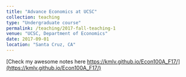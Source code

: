 ```yaml
---
title: "Advance Economics at UCSC"
collection: teaching
type: "Undergraduate course"
permalink: /teaching/2017-fall-teaching-1
venue: "UCSC, Department of Economics"
date: 2017-09-01
location: "Santa Cruz, CA"
---
```


[Check my awesome notes here https://kmlv.github.io/Econ100A_F17/](https://kmlv.github.io/Econ100A_F17/)

<!-- Heading 1 -->
<!-- ====== -->

<!-- Heading 2 -->
<!-- ====== -->

<!-- Heading 3 -->
<!-- ====== -->
